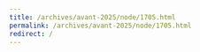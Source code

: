 ```yaml
---
title: /archives/avant-2025/node/1705.html
permalink: /archives/avant-2025/node/1705.html
redirect: /
---
```

